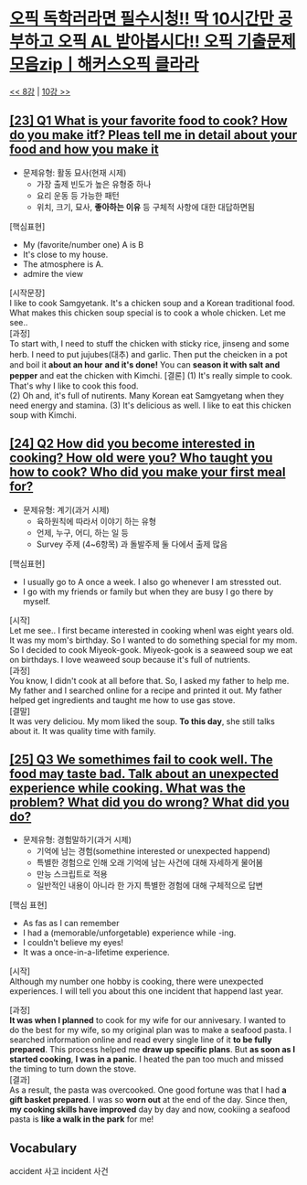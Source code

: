 # [오픽 독학러라면 필수시청!! 딱 10시간만 공부하고 오픽 AL 받아봅시다!! 오픽 기출문제 모음zipㅣ해커스오픽 클라라](https://www.youtube.com/watch?v=ZcGILR6X7y4)

[<< 8강](https://github.com/nacl1119/nacl1119.github.io/blob/main/1.%20Personal/6.%20OPIc/01.%20Hackers_10H/Lecture08.md) | [10강 >>](https://github.com/nacl1119/nacl1119.github.io/blob/main/1.%20Personal/6.%20OPIc/01.%20Hackers_10H/Lecture10.md)

## [**[23] Q1 What is your favorite food to cook? How do you make itf? Pleas tell me in detail about your food and how you make it**](https://youtu.be/ZcGILR6X7y4?t=11167)

* 문제유형: 활동 묘사(현재 시제)
  * 가장 출제 빈도가 높은 유형중 하나
  * 요리 운동 등 가능한 패턴
  * 위치, 크기, 묘사, **좋아하는 이유** 등 구체적 사항에 대한 대답하면됨

[핵심표현]  
* My (favorite/number one) A is B  
* It's close to my house.
* The atmosphere is A. 
* admire the view

[시작문장]  
I like to cook Samgyetank. It's a chicken soup and a Korean traditional food. What makes this chicken soup special is to cook a whole chicken. Let me see..  
[과정]  
To start with, I need to stuff the chicken with sticky rice, jinseng and some herb. I need to put jujubes(대추) and garlic. Then put the cheicken in a pot and boil it **about an hour** **and it's done!** 
You can **season it with salt and pepper** and eat the chicken with Kimchi.
[결론]
(1) It's really simple to cook. That's why I like to cook this food.  
(2) Oh and, it's full of nutirents. Many Korean eat Samgyetang when they need energy and stamina.
(3) It's delicious as well. I like to eat this chicken soup with Kimchi.  

## [**[24] Q2 How did you become interested in cooking? How old were you? Who taught you how to cook? Who did you make your first meal for?**](https://youtu.be/ZcGILR6X7y4?t=11411)

* 문제유형: 계기(과거 시제)
  * 육하원칙에 따라서 이야기 하는 유형
  * 언제, 누구, 어디, 하는 일 등
  * Survey 주제 (4~6항목) 과 돌발주제 둘 다에서 출제 많음  
  
[핵심표현]  
* I usually go to A once a week. I also go whenever I am stressted out.  
* I go with my friends or family but when they are busy I go there by myself.

[시작]  
Let me see.. I first became interested in cooking whenI was eight years old.
It was my mom's birthday. So I wanted to do something special for my mom. So I decided to cook Miyeok-gook. Miyeok-gook is a seaweed soup we eat on birthdays. I love weaweed soup because it's full of nutrients.  
[과정]  
You know, I didn't cook at all before that. So, I asked my father to help me. My father and I searched online for a recipe and printed it out. My father helped get ingredients and taught me how to use gas stove.    
[결말]  
It was very deliciou. My mom liked the soup. **To this day**, she still talks about it. It was quality time with family.


## [**[25] Q3 We somethimes fail to cook well. The food may taste bad. Talk about an unexpected experience while cooking. What was the problem? What did you do wrong? What did you do?**](https://youtu.be/ZcGILR6X7y4?t=11695)

* 문제유형: 경험말하기(과거 시제)
  * 기억에 남는 경험(somethine interested or unexpected happend)
  * 특별한 경험으로 인해 오래 기억에 남는 사건에 대해 자세하게 물어봄
  * 만능 스크립트로 적용
  * 일반적인 내용이 아니라 한 가지 특별한 경험에 대해 구체적으로 답변

[핵심 표현]  
* As fas as I can remember
* I had a (memorable/unforgetable) experience while -ing.
* I couldn't believe my eyes!
* It was a once-in-a-lifetime experience.

[시작]  
Although my number one hobby is cooking, there were unexpected experiences. I will tell you about this one incident that happend last year. 

[과정]  
**It was when I planned** to cook for my wife for our annivesary. I wanted to do the best for my wife, so my original plan was to make a seafood pasta. I searched information online and read every single line of it **to be fully prepared**. This process helped me **draw up specific plans**. But **as soon as I started cooking**, **I was in a panic**. I heated the pan too much and missed the timing to turn down the stove.  
[결과]  
As a result, the pasta was overcooked. One good fortune was that I had **a gift basket prepared**. I was so **worn out** at the end of the day. Since then, **my cooking skills have improved** day by day and now, cookiing a seafood pasta is **like a walk in the park** for me!


## Vocabulary
accident 사고
incident 사건
